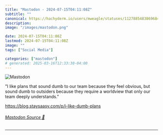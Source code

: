 ```yaml
---
title: "Mastodon - 2024-07-15T04:11:08Z"
subtitle: ""
canonical: https://hachyderm.io/users/mweagle/statuses/112788548386968464
description:
image: "/images/mastodon.png"

date: 2024-07-15T04:11:08Z
lastmod: 2024-07-15T04:11:08Z
image: ""
tags: ["Social Media"]

categories: ["mastodon"]
# generated: 2025-03-16T12:33:30-04:00
---
```

![Mastodon](/images/mastodon.png)

<p>&quot;I like plans that sound dumb to our team because they feel obvious, but sound dumb to outsiders because they require a worldview that only our team deeply understands.&quot;</p><p><a href="https://blog.staysaasy.com/p/i-like-dumb-plans" target="_blank" rel="nofollow noopener noreferrer" translate="no"><span class="invisible">https://</span><span class="ellipsis">blog.staysaasy.com/p/i-like-du</span><span class="invisible">mb-plans</span></a></p>


###### [Mastodon Source 🐘](https://hachyderm.io/@mweagle/112788548386968464)

___

